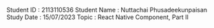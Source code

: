Student ID : 2113110536
Student Name : Nuttachai Phusadeekunpaisan
Study Date : 15/07/2023
Topic : React Native Component, Part II